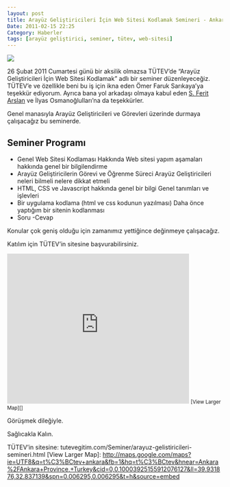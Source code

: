 ```yaml
---
layout: post
title: Arayüz Geliştiricileri İçin Web Sitesi Kodlamak Semineri - Ankara
Date: 2011-02-15 22:25
Category: Haberler
tags: [arayüz geliştirici, seminer, tütev, web-sitesi]
---
```


![][100]

26 Şubat 2011 Cumartesi günü bir aksilik olmazsa TÜTEV’de “Arayüz Geliştiricileri İçin Web Sitesi Kodlamak” adlı bir seminer düzenleyeceğiz. TÜTEV’e ve özellikle beni bu iş için ikna eden Ömer Faruk Sarıkaya’ya teşekkür ediyorum. Ayrıca bana yol arkadaşı olmaya kabul eden [S. Ferit Arslan][] ve İlyas Osmanoğlulları’na da teşekkürler.

Genel manasıyla Arayüz Geliştiricileri ve Görevleri üzerinde durmaya
çalışacağız bu seminerde.

## Seminer Programı

-   Genel Web Sitesi Kodlaması Hakkında
    Web sitesi yapım aşamaları hakkında genel bir bilgilendirme
-   Arayüz Geliştiricilerin Görevi ve Öğrenme Süreci
    Arayüz Geliştiricileri neleri bilmeli nelere dikkat etmeli
-   HTML, CSS ve Javascript hakkında genel bir bilgi
    Genel tanımları ve işlevleri
-   Bir uygulama kodlama (html ve css kodunun yazılması)
    Daha önce yaptığım bir sitenin kodlanması
-   Soru -Cevap

Konular çok geniş olduğu için zamanımız yettiğince değinmeye
çalışacağız.

Katılım için TÜTEV’in sitesine başvurabilirsiniz.

<iframe width="425" height="350" frameborder="0" scrolling="no" marginheight="0" marginwidth="0" src="http://maps.google.com/maps?ie=UTF8&amp;q=t%C3%BCtev+ankara&amp;fb=1&amp;hq=t%C3%BCtev&amp;hnear=Ankara%2FAnkara+Province,+Turkey&amp;cid=0,0,10003925155912076127&amp;ll=39.931876,32.837139&amp;spn=0.006295,0.006295&amp;t=h&amp;output=embed"></iframe>
<small>[View Larger Map][]</small>

Görüşmek dileğiyle.

Sağlıcakla Kalın.

  [100]: /images/arayuz-214x300.jpg
  [S. Ferit Arslan]: http://twitter.com/#!/feritarslan
  TÜTEV’in sitesine: tutevegitim.com/Seminer/arayuz-gelistiricileri-semineri.html
  [View Larger Map]: http://maps.google.com/maps?ie=UTF8&q=t%C3%BCtev+ankara&fb=1&hq=t%C3%BCtev&hnear=Ankara%2FAnkara+Province,+Turkey&cid=0,0,10003925155912076127&ll=39.931876,32.837139&spn=0.006295,0.006295&t=h&source=embed
